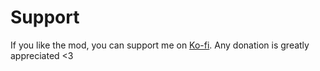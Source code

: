 # Support 

If you like the mod, you can support me on [Ko-fi](https://ko-fi.com/0x5abe). Any donation is greatly appreciated <3